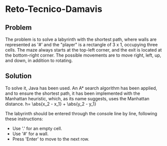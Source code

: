 # Reto-Tecnico-Damavis

## Problem

The problem is to solve a labyrinth with the shortest path, where walls are represented as '#' and the "player" is a rectangle of 3 x 1, occupying three cells. The maze always starts at the top-left corner, and the exit is located at the bottom-right corner. The possible movements are to move right, left, up, and down, in addition to rotating.

## Solution
To solve it, Java has been used. An A* search algorithm has been applied, and to ensure the shortest path, it has been implemented with the Manhattan heuristic, which, as its name suggests, uses the Manhattan distance. h= \abs{x_2 - x_1} + \abs{y_2 - y_1}

The labyrinth should be entered through the console line by line, following these instructions:
- Use '.' for an empty cell.
- Use '#' for a wall.
- Press 'Enter' to move to the next row.
